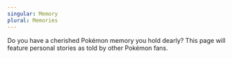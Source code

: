 ```yaml
---
singular: Memory
plural: Memories
---
```

Do you have a cherished Pokémon memory you hold dearly? This page will feature personal stories as told by other Pokémon fans.
